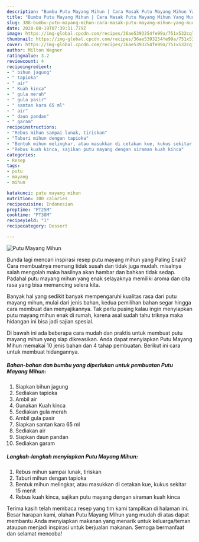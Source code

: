 ```yaml
---
description: "Bumbu Putu Mayang Mihun | Cara Masak Putu Mayang Mihun Yang Mudah Dan Praktis"
title: "Bumbu Putu Mayang Mihun | Cara Masak Putu Mayang Mihun Yang Mudah Dan Praktis"
slug: 388-bumbu-putu-mayang-mihun-cara-masak-putu-mayang-mihun-yang-mudah-dan-praktis
date: 2020-08-19T07:39:11.779Z
image: https://img-global.cpcdn.com/recipes/36ae5393254fe99a/751x532cq70/putu-mayang-mihun-foto-resep-utama.jpg
thumbnail: https://img-global.cpcdn.com/recipes/36ae5393254fe99a/751x532cq70/putu-mayang-mihun-foto-resep-utama.jpg
cover: https://img-global.cpcdn.com/recipes/36ae5393254fe99a/751x532cq70/putu-mayang-mihun-foto-resep-utama.jpg
author: Milton Wagner
ratingvalue: 3.2
reviewcount: 4
recipeingredient:
- " bihun jagung"
- " tapioka"
- " air"
- " Kuah kinca"
- " gula merah"
- " gula pasir"
- " santan kara 65 ml"
- " air"
- " daun pandan"
- " garam"
recipeinstructions:
- "Rebus mihun sampai lunak, tiriskan"
- "Taburi mihun dengan tapioka"
- "Bentuk mihun melingkar, atau masukkan di cetakan kue, kukus sekitar 15 menit"
- "Rebus kuah kinca, sajikan putu mayang dengan siraman kuah kinca"
categories:
- Resep
tags:
- putu
- mayang
- mihun

katakunci: putu mayang mihun 
nutrition: 300 calories
recipecuisine: Indonesian
preptime: "PT25M"
cooktime: "PT38M"
recipeyield: "1"
recipecategory: Dessert

---
```



![Putu Mayang Mihun](https://img-global.cpcdn.com/recipes/36ae5393254fe99a/751x532cq70/putu-mayang-mihun-foto-resep-utama.jpg)

Bunda lagi mencari inspirasi resep putu mayang mihun yang Paling Enak? Cara membuatnya memang tidak susah dan tidak juga mudah. misalnya salah mengolah maka hasilnya akan hambar dan bahkan tidak sedap. Padahal putu mayang mihun yang enak selayaknya memiliki aroma dan cita rasa yang bisa memancing selera kita.



Banyak hal yang sedikit banyak mempengaruhi kualitas rasa dari putu mayang mihun, mulai dari jenis bahan, kedua pemilihan bahan segar hingga cara membuat dan menyajikannya. Tak perlu pusing kalau ingin menyiapkan putu mayang mihun enak di rumah, karena asal sudah tahu triknya maka hidangan ini bisa jadi sajian spesial.


Di bawah ini ada beberapa cara mudah dan praktis untuk membuat putu mayang mihun yang siap dikreasikan. Anda dapat menyiapkan Putu Mayang Mihun memakai 10 jenis bahan dan 4 tahap pembuatan. Berikut ini cara untuk membuat hidangannya.

<!--inarticleads1-->

##### Bahan-bahan dan bumbu yang diperlukan untuk pembuatan Putu Mayang Mihun:

1. Siapkan  bihun jagung
1. Sediakan  tapioka
1. Ambil  air
1. Gunakan  Kuah kinca
1. Sediakan  gula merah
1. Ambil  gula pasir
1. Siapkan  santan kara 65 ml
1. Sediakan  air
1. Siapkan  daun pandan
1. Sediakan  garam




<!--inarticleads2-->

##### Langkah-langkah menyiapkan Putu Mayang Mihun:

1. Rebus mihun sampai lunak, tiriskan
1. Taburi mihun dengan tapioka
1. Bentuk mihun melingkar, atau masukkan di cetakan kue, kukus sekitar 15 menit
1. Rebus kuah kinca, sajikan putu mayang dengan siraman kuah kinca




Terima kasih telah membaca resep yang tim kami tampilkan di halaman ini. Besar harapan kami, olahan Putu Mayang Mihun yang mudah di atas dapat membantu Anda menyiapkan makanan yang menarik untuk keluarga/teman ataupun menjadi inspirasi untuk berjualan makanan. Semoga bermanfaat dan selamat mencoba!
